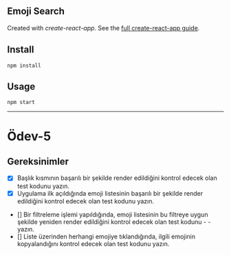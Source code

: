 ## Emoji Search

Created with _create-react-app_. See the [full create-react-app guide](https://github.com/facebookincubator/create-react-app/blob/master/packages/react-scripts/template/README.md).

## Install

`npm install`

## Usage

`npm start`

---

# Ödev-5

## Gereksinimler

- [x] Başlık kısmının başarılı bir şekilde render edildiğini kontrol edecek olan test kodunu yazın.
- [x] Uygulama ilk açıldığında emoji listesinin başarılı bir şekilde render edildiğini kontrol edecek olan test kodunu yazın.
- [] Bir filtreleme işlemi yapıldığında, emoji listesinin bu filtreye uygun şekilde yeniden render edildiğini kontrol edecek olan test kodunu - - yazın.
- [] Liste üzerinden herhangi emojiye tıklandığında, ilgili emojinin kopyalandığını kontrol edecek olan test kodunu yazın.
